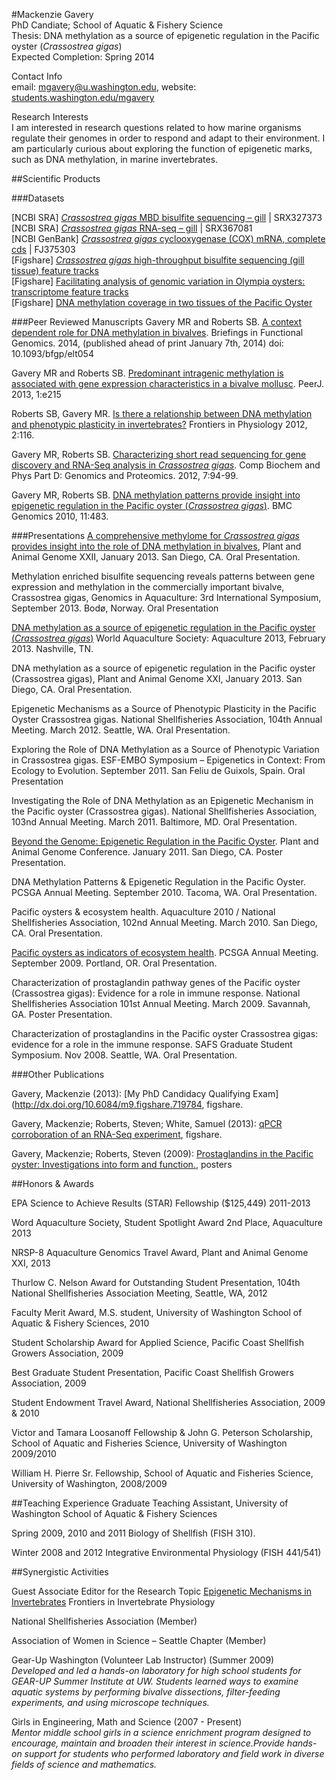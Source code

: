 #Mackenzie Gavery     
PhD Candiate; School of Aquatic & Fishery Science  
Thesis: DNA methylation as a source of epigenetic regulation in the Pacific oyster (*Crassostrea gigas*)   
Expected Completion: Spring 2014

Contact Info   
email: mgavery@u.washington.edu, website: [students.washington.edu/mgavery](http://students.washington.edu/mgavery/Welcome.html)


Research Interests  
I am interested in research questions related to how marine organisms regulate their genomes in order to respond and adapt to their environment. I am particularly curious about exploring the function of epigenetic marks, such as DNA methylation, in marine invertebrates.


##Scientific Products

###Datasets

[NCBI SRA] [_Crassostrea gigas_ MBD bisulfite sequencing – gill](http://www.ncbi.nlm.nih.gov/sra/SRX327373) | SRX327373   
[NCBI SRA] [*Crassostrea gigas* RNA-seq – gill](http://www.ncbi.nlm.nih.gov/sra/SRX367081) |  SRX367081    
[NCBI GenBank] [*Crassostrea gigas* cyclooxygenase (COX) mRNA, complete cds](http://www.ncbi.nlm.nih.gov/nuccore/293601668)  |  FJ375303   
[Figshare] [*Crassostrea gigas* high-throughput bisulfite sequencing (gill tissue) feature tracks](
http://dx.doi.org/10.6084/m9.figshare.749728)  
[Figshare] [Facilitating analysis of genomic variation in Olympia oysters: transcriptome feature tracks](http://dx.doi.org/10.6084/m9.figshare.654049)   
[Figshare] [DNA methylation coverage in two tissues of the Pacific Oyster](http://dx.doi.org/10.6084/m9.figshare.652964)

###Peer Reviewed Manuscripts
Gavery MR and Roberts SB. [A context dependent role for DNA methylation in bivalves](http://bfg.oxfordjournals.org/content/early/2014/01/06/bfgp.elt054.short?rss=1). Briefings in Functional Genomics. 2014, (published ahead of print January 7th, 2014) doi: 10.1093/bfgp/elt054

Gavery MR and Roberts SB. [Predominant intragenic methylation is associated with gene expression characteristics in a bivalve mollusc](https://peerj.com/articles/215/). PeerJ. 2013, 1:e215

Roberts SB, Gavery MR. [Is there a relationship between DNA methylation and phenotypic plasticity in invertebrates?](http://www.ncbi.nlm.nih.gov/pubmed/22232607) Frontiers in Physiology 2012, 2:116. 

Gavery MR, Roberts SB. [Characterizing short read sequencing for gene discovery and RNA-Seq analysis in *Crassostrea gigas*](http://www.sciencedirect.com/science/article/pii/S1744117X11001018). Comp Biochem and Phys Part D: Genomics and Proteomics. 2012, 7:94-99.

Gavery MR, Roberts SB. [DNA methylation patterns provide insight into epigenetic regulation in the Pacific oyster (*Crassostrea gigas*)](http://www.frontiersin.org/Journal/10.3389/fphys.2011.00116/full).  BMC Genomics 2010, 11:483. 

###Presentations
[A comprehensive methylome for *Crassostrea gigas* provides insight into the role of DNA methylation in bivalves](http://dx.doi.org/10.6084/m9.figshare.695956), Plant and Animal Genome XXII, January 2013. San Diego, CA. Oral Presentation.

Methylation enriched bisulfite sequencing reveals patterns between gene expression and methylation in the commercially important bivalve, Crassostrea gigas, Genomics in Aquaculture: 3rd International Symposium, September 2013. Bodø, Norway. Oral Presentation

[DNA methylation as a source of epigenetic regulation in the Pacific oyster (*Crassostrea gigas*)](http://dx.doi.org/10.6084/m9.figshare.640501) World Aquaculture Society: Aquaculture 2013, February 2013. Nashville, TN.

DNA methylation as a source of epigenetic regulation in the Pacific oyster (Crassostrea gigas), Plant and Animal Genome XXI, January 2013. San Diego, CA. Oral Presentation.

Epigenetic Mechanisms as a Source of Phenotypic Plasticity in the Pacific Oyster Crassostrea gigas. National Shellfisheries Association, 104th Annual Meeting. March 2012. Seattle, WA. Oral Presentation.

Exploring the Role of DNA Methylation as a Source of Phenotypic Variation in Crassostrea gigas. ESF-EMBO Symposium – Epigenetics in Context: From Ecology to Evolution. September 2011. San Feliu de Guixols, Spain. Oral Presentation

Investigating the Role of DNA Methylation as an Epigenetic Mechanism in the Pacific oyster (Crassostrea gigas). National Shellfisheries Association, 103nd Annual Meeting. March 2011. Baltimore, MD. Oral Presentation.

[Beyond the Genome: Epigenetic Regulation in the Pacific Oyster](http://genefish.wikispaces.com/CpGCg). Plant and Animal Genome Conference. January 2011. San Diego, CA. Poster Presentation.

DNA Methylation Patterns & Epigenetic Regulation in the Pacific Oyster. PCSGA Annual Meeting.  September 2010. Tacoma, WA. Oral Presentation.

Pacific oysters & ecosystem health. Aquaculture 2010 / National Shellfisheries Association, 102nd Annual Meeting. March 2010. San Diego, CA. Oral Presentation.

[Pacific oysters as indicators of ecosystem health](http://www.slideshare.net/mgavery/pcsga-2009-pacific-oysters-ecosystem-health).  PCSGA Annual Meeting.  September 2009. Portland, OR. Oral Presentation.

Characterization of prostaglandin pathway genes of the Pacific oyster (Crassostrea gigas): Evidence for a role in immune response. National Shellfisheries Association 101st Annual Meeting. March 2009. Savannah, GA. Poster Presentation.

Characterization of prostaglandins in the Pacific oyster Crassostrea gigas: evidence for a role in the immune response. SAFS Graduate Student Symposium. Nov 2008. Seattle, WA. Oral Presentation.

###Other Publications

Gavery, Mackenzie (2013): [My PhD Candidacy Qualifying Exam](http://dx.doi.org/10.6084/m9.figshare.719784, figshare.

Gavery, Mackenzie; Roberts, Steven; White, Samuel (2013): [qPCR corroboration of an RNA-Seq experiment](http://dx.doi.org/10.6084/m9.figshare.683879), figshare.  

Gavery, Mackenzie; Roberts, Steven (2009): [Prostaglandins in the Pacific oyster: Investigations into form and function.](http://www.slideshare.net/mgavery/nsa-2009prostaglandins-in-the-pacific-oyster-investigations-into-form-and-function), posters


##Honors & Awards

EPA Science to Achieve Results (STAR) Fellowship ($125,449) 2011-2013

Word Aquaculture Society, Student Spotlight Award 2nd Place, Aquaculture 2013

NRSP-8 Aquaculture Genomics Travel Award, Plant and Animal Genome XXI, 2013

Thurlow C. Nelson Award for Outstanding Student Presentation, 104th National Shellfisheries Association Meeting, Seattle, WA, 2012 

Faculty Merit Award, M.S. student, University of Washington School of Aquatic & Fishery Sciences, 2010

Student Scholarship Award for Applied Science, Pacific Coast Shellfish Growers Association, 2009

Best Graduate Student Presentation, Pacific Coast Shellfish Growers Association, 2009

Student Endowment Travel Award, National Shellfisheries Association, 2009 & 2010

Victor and Tamara Loosanoff Fellowship & John G. Peterson Scholarship, School of Aquatic and Fisheries Science, University of Washington 2009/2010

William H. Pierre Sr. Fellowship, School of Aquatic and Fisheries Science, University of Washington, 2008/2009


##Teaching Experience
Graduate Teaching Assistant, 
University of Washington School of Aquatic & Fishery Sciences

Spring 2009, 2010 and 2011	Biology of Shellfish (FISH 310).

Winter 2008 and 2012	Integrative Environmental Physiology (FISH 441/541)


##Synergistic Activities 

Guest Associate Editor for the Research Topic [Epigenetic Mechanisms in Invertebrates](http://www.frontiersin.org/Journal/SpecialTopicDetail.aspx?name=invertebrate_physiology&st=1704&sname=Epigenetic_Mechanisms_in_Inver) Frontiers in Invertebrate Physiology

National Shellfisheries Association (Member)

Association of Women in Science – Seattle Chapter (Member)

Gear-Up Washington (Volunteer Lab Instructor) (Summer 2009)     
*Developed and led a hands-on laboratory for high school students for GEAR-UP Summer Institute at UW.  Students learned ways to examine aquatic systems by performing bivalve dissections, filter-feeding experiments, and using microscope techniques.*


Girls in Engineering, Math and Science  (2007 - Present)    
*Mentor middle school girls in a science enrichment program designed to encourage, maintain and broaden their interest in science.Provide hands-on support for students who performed laboratory and field work in diverse fields of science and mathematics.*

